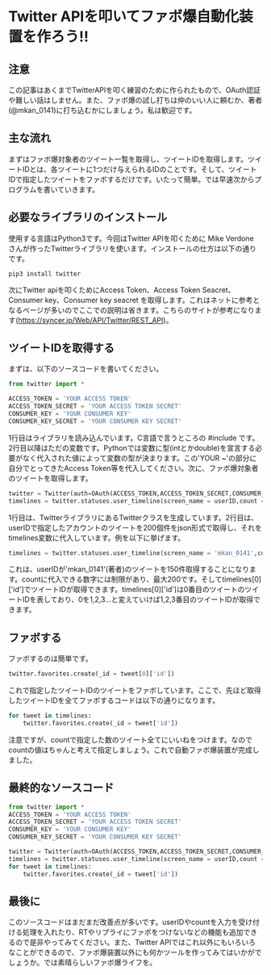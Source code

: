 # Twitter APIを叩いてファボ爆自動化装置を作ろう!!

## 注意
この記事はあくまでTwitterAPIを叩く練習のために作られたもので、OAuth認証や難しい話はしません。また、ファボ爆の試し打ちは仲のいい人に頼むか、著者(@mkan_0141)に打ち込むかにしましょう。私は歓迎です。

## 主な流れ
まずはファボ爆対象者のツイート一覧を取得し、ツイートIDを取得します。ツイートIDとは、各ツイートに1つだけ与えられるIDのことです。そして、ツイートIDで指定したツイートをファボするだけです。いたって簡単。では早速次からプログラムを書いていきます。

## 必要なライブラリのインストール
使用する言語はPython3です。今回はTwitter APIを叩くために Mike Verdone さんが作ったTwitterライブラリを使います。インストールの仕方は以下の通りです。
```
pip3 install twitter
```
次にTwitter apiを叩くためにAccess Token、Access Token Seacret、 Consumer key、Consumer key seacret を取得します。これはネットに参考となるページが多いのでここでの説明は省きます。こちらのサイトが参考になります(https://syncer.jp/Web/API/Twitter/REST_API)。  

## ツイートIDを取得する
まずは、以下のソースコードを書いてください。
```python
from twitter import *

ACCESS_TOKEN = 'YOUR ACCESS TOKEN'
ACCESS_TOKEN_SECRET = 'YOUR ACCESS TOKEN SECRET'
CONSUMER_KEY = 'YOUR CONSUMER KEY'
CONSUMER_KEY_SECRET = 'YOUR CONSUMER KEY SECRET'
```  
1行目はライブラリを読み込んでいます。C言語で言うところの #include です。2行目以降はただの変数です。Pythonでは変数に型(intとかdouble)を宣言する必要がなく代入された値によって変数の型が決まります。この'YOUR ~'の部分に自分でとってきたAccess Token等を代入してください。次に、ファボ爆対象者のツイートを取得します。
```python
twitter = Twitter(auth=OAuth(ACCESS_TOKEN,ACCESS_TOKEN_SECRET,CONSUMER_KEY,CONSUMER_KEY_SECRET))
timelines = twitter.statuses.user_timeline(screen_name = userID,count = 200)
```
1行目は、TwitterライブラリにあるTwitterクラスを生成しています。2行目は、userIDで指定したアカウントのツイートを200個件をjson形式で取得し、それをtimelines変数に代入しています。例を以下に挙げます。
```python
timelines = twitter.statuses.user_timeline(screen_name = 'mkan_0141',count = 150)
```
これは、userIDが'mkan_0141'(著者)のツイートを150件取得することになります。countに代入できる数字には制限があり、最大200です。そしてtimelines[0]['id']でツイートIDが取得できます。timelines[0]['id']は0番目のツイートのツイートIDを表しており、0を1,2,3...と変えていけば1,2,3番目のツイートIDが取得できます。

## ファボする
ファボするのは簡単です。
```python  
twitter.favorites.create(_id = tweet[0]['id'])
```  
これで指定したツイートIDのツイートをファボしています。ここで、先ほど取得したツイートIDを全てファボするコードは以下の通りになります。
```python  
for tweet in timelines:
    twitter.favorites.create(_id = tweet['id'])
```  
注意ですが、countで指定した数のツイート全てにいいねをつけます。なのでcountの値はちゃんと考えて指定しましょう。これで自動ファボ爆装置が完成しました。

## 最終的なソースコード
```python
from twitter import *
ACCESS_TOKEN = 'YOUR ACCESS TOKEN'
ACCESS_TOKEN_SECRET = 'YOUR ACCESS TOKEN SECRET'
CONSUMER_KEY = 'YOUR CONSUMER KEY'
CONSUMER_KEY_SECRET = 'YOUR CONSUMER KEY SECRET'

twitter = Twitter(auth=OAuth(ACCESS_TOKEN,ACCESS_TOKEN_SECRET,CONSUMER_KEY,CONSUMER_KEY_SECRET))
timelines = twitter.statuses.user_timeline(screen_name = userID,count = 200)
for tweet in timelines:    
    twitter.favorites.create(_id = tweet['id'])

```

## 最後に
このソースコードはまだまだ改善点が多いです。userIDやcountを入力を受け付ける処理を入れたり、RTやリプライにファボをつけないなどの機能も追加できるので是非やってみてください。また、Twitter APIではこれ以外にもいろいろなことができるので、ファボ爆装置以外にも何かツールを作ってみてはいかがでしょうか。では素晴らしいファボ爆ライフを。
